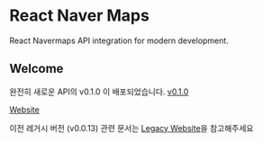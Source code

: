 # React Naver Maps

React Navermaps API integration for modern development.

## Welcome

완전히 새로운 API의 v0.1.0 이 배포되었습니다. [v0.1.0](https://github.com/zeakd/react-naver-maps/issues/65)

[Website](https://zeakd.github.io/react-naver-maps)

이전 레거시 버전 (v0.0.13) 관련 문서는 [Legacy Website](https://zeakd.github.io/react-naver-maps/0.0.13)을 참고해주세요


